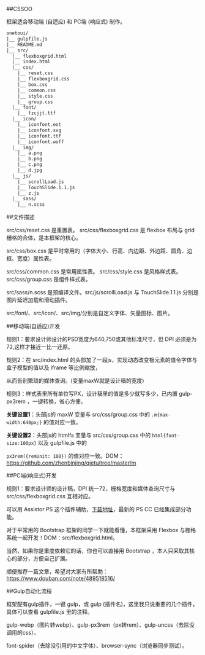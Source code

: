 ﻿##CSSOO

框架适合移动端 (自适应) 和 PC端 (响应式) 制作。

```txt
onetoui/
|__ gulpfile.js
|__ README.md
|__ src/
  |__ flexboxgrid.html
  |__ index.html
  |__ css/
    |__ reset.css
    |__ flexboxgrid.css
    |__ box.css
    |__ common.css
    |__ style.css
    |__ group.css
  |__ font/
    |__ fzcjjt.ttf
  |__ icon/
    |__ iconfont.eot
    |__ iconfont.svg
    |__ iconfont.ttf
    |__ iconfont.woff
  |__ img/
    |__ a.png
    |__ b.png
    |__ c.png
    |__ d.jpg
  |__ js/
    |__ scrollLoad.js
    |__ TouchSlide.1.1.js
    |__ z.js
  |__ sass/
    |__ n.scss
```
##文件描述

src/css/reset.css 是重置表。 src/css/flexboxgrid.css 是 flexbox 布局与 grid 栅格的合体，是本框架的核心。

src/css/box.css 是平时常用的（字体大小、行高、内边距、外边距、圆角、边框、宽度）属性表。

src/css/common.css 是常用属性表。 src/css/style.css 是风格样式表。 src/css/group.css 是组件样式表。

src/sass/n.scss 是预编译文件。src/js/scrollLoad.js 与 TouchSlide.1.1.js 分别是图片延迟加载和滑动插件。

src/font/、src/icon/、src/img/分别是自定义字体、矢量图标、图片。

##移动端(自适应)开发

规则1：要求设计师设计的PSD宽度为640,750或其他标准尺寸，但 DPI 必须是为72,这样才接近一比一还原。

规则2：在 src/index.html 的头部加了一段js，实现动态改变根元素的值令字体与盒子模型的值以及 iframe 等比例缩放，

从而告别繁琐的媒体查询。(变量maxW就是设计稿的宽度)

规则3：样式表里所有单位写PX，设计稿里的值是多少就写多少，已内置 gulp-px3rem ，一键转换，省心方便。

**关键设置1**：头部js的 maxW 变量与 src/css/group.css 中的 `.m{max-width:640px;}` 的值对应一致。

**关键设置2**：头部js的 htmlfs 变量与 src/css/group.css 中的 `html{font-size:100px}` 以及 gulpfile.js 中的

 `px3rem({remUnit: 100})` 的值对应一致。DOM：https://github.com/zhenbinjing/qietu/tree/master/m

##PC端(响应式)开发

规则1：要求设计师的设计稿，DPI 统一72，栅格宽度和媒体查询尺寸与 src/css/flexboxgrid.css 互相对应。

可以用 Assistor PS 这个插件辅助，[下载地址](http://witstudio.net/)，最新的 PS CC 已经集成部分功能。

对于平常用的 Bootstrap 框架的同学一下就能看懂，本框架采用 Flexbox 与栅格系统一起开发！DOM：src/flexboxgrid.html。

当然，如果你是重度依赖它的话，你也可以直接用 Bootstrap ，本人只采取其核心的部分，方便自己扩展。

顺便推荐一篇文章，希望对大家有所帮助：https://www.douban.com/note/489518516/

##Gulp自动化流程

框架配有gulp插件，一键 gulp，或 gulp (插件名)，这里我只说重要的几个插件，具体可以查看 gulpfile.js 里的注释。

gulp-webp（图片转webp）、gulp-px3rem（px转rem）、gulp-uncss（去除没调用的css）、

font-spider（去除没引用的中文字体）、browser-sync（浏览器同步测试）。